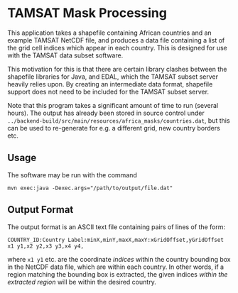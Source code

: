 TAMSAT Mask Processing
======================

This application takes a shapefile containing African countries and an example TAMSAT NetCDF file, and produces a data file containing a list of the grid cell indices which appear in each country.  This is designed for use with the TAMSAT data subset software.

This motivation for this is that there are certain library clashes between the shapefile libraries for Java, and EDAL, which the TAMSAT subset server heavily relies upon.  By creating an intermediate data format, shapefile support does not need to be included for the TAMSAT subset server.

Note that this program takes a significant amount of time to run (several hours).  The output has already been stored in source control under `../backend-build/src/main/resources/africa_masks/countries.dat`, but this can be used to re-generate for e.g. a different grid, new country borders etc.

Usage
-----

The software may be run with the command

```
mvn exec:java -Dexec.args="/path/to/output/file.dat"
```



Output Format
-------------

The output format is an ASCII text file containing pairs of lines of the form:

```
COUNTRY_ID:Country Label:minX,minY,maxX,maxY:xGridOffset,yGridOffset
x1 y1,x2 y2,x3 y3,x4 y4,
```

where `x1 y1` etc. are the coordinate _indices_ within the country bounding box in the NetCDF data file, which are within each country.  In other words, if a region matching the bounding box is extracted, the given indices _within the extracted region_ will be within the desired country.